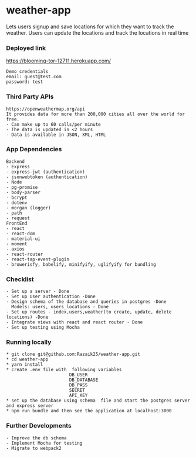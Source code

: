 # weather-app

Lets users signup and save locations for which they want to track the weather.
Users can update the locations and track the locations in real time

### Deployed link
https://blooming-tor-12711.herokuapp.com/
```
Demo credentials
email: guest@test.com
password: test
```

### Third Party APIs

```
https://openweathermap.org/api
It provides data for more than 200,000 cities all over the world for free. 
- Can make up to 60 calls/per minute
- The data is updated in <2 hours
- Data is available in JSON, XML, HTML
```
### App Dependencies

```
Backend 
- Express 
- express-jwt (authentication)
- jsonwebtoken (authentication)
- Node 
- pg-promise
- body-parser
- bcrypt
- dotenv
- morgan (logger)
- path
- request
FrontEnd 
- react 
- react-dom 
- material-ui
- moment 
- axios 
- react-router
- react-tap-event-plugin
- browerisfy, babelify, minifyify, uglifyify for bundling 
```
 
### Checklist 

```
- Set up a server - Done
- Set up User authentication -Done
- Design schema of the database and queries in postgres -Done
  Models: users, users_locations - Done
- Set up routes - index,users,weather(to create, update, delete locations) -Done
- Integrate views with react and react router - Done
- Set up testing using Mocha
```

### Running locally

```
* git clone git@github.com:Razaik25/weather-app.git
* cd weather-app
* yarn install 
* create .env file with  following variables
                        DB_USER
                        DB_DATABASE
                        DB_PASS
                        SECRET
                        API_KEY
* set up the database using schema  file and start the postgres server and express server
* npm run bundle and then see the application at localhost:3000
```

### Further Developments

```
- Improve the db schema
- Implement Mocha for testing 
- Migrate to webpack2 
```


